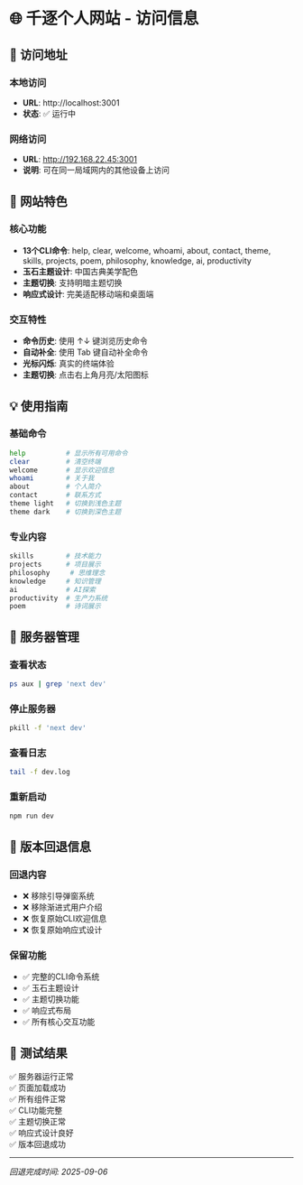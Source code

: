 # 🌐 千逐个人网站 - 访问信息

## 📱 访问地址

### 本地访问
- **URL**: http://localhost:3001
- **状态**: ✅ 运行中

### 网络访问
- **URL**: http://192.168.22.45:3001
- **说明**: 可在同一局域网内的其他设备上访问

## 🎯 网站特色

### 核心功能
- **13个CLI命令**: help, clear, welcome, whoami, about, contact, theme, skills, projects, poem, philosophy, knowledge, ai, productivity
- **玉石主题设计**: 中国古典美学配色
- **主题切换**: 支持明暗主题切换
- **响应式设计**: 完美适配移动端和桌面端

### 交互特性
- **命令历史**: 使用 ↑↓ 键浏览历史命令
- **自动补全**: 使用 Tab 键自动补全命令
- **光标闪烁**: 真实的终端体验
- **主题切换**: 点击右上角月亮/太阳图标

## 💡 使用指南

### 基础命令
```bash
help          # 显示所有可用命令
clear         # 清空终端
welcome       # 显示欢迎信息
whoami        # 关于我
about         # 个人简介
contact       # 联系方式
theme light   # 切换到浅色主题
theme dark    # 切换到深色主题
```

### 专业内容
```bash
skills        # 技术能力
projects      # 项目展示
philosophy     # 思维理念
knowledge     # 知识管理
ai            # AI探索
productivity  # 生产力系统
poem          # 诗词展示
```

## 🔧 服务器管理

### 查看状态
```bash
ps aux | grep 'next dev'
```

### 停止服务器
```bash
pkill -f 'next dev'
```

### 查看日志
```bash
tail -f dev.log
```

### 重新启动
```bash
npm run dev
```

## 🔄 版本回退信息

### 回退内容
- ❌ 移除引导弹窗系统
- ❌ 移除渐进式用户介绍
- ❌ 恢复原始CLI欢迎信息
- ❌ 恢复原始响应式设计

### 保留功能
- ✅ 完整的CLI命令系统
- ✅ 玉石主题设计
- ✅ 主题切换功能
- ✅ 响应式布局
- ✅ 所有核心交互功能

## 🌟 测试结果

✅ 服务器运行正常  
✅ 页面加载成功  
✅ 所有组件正常  
✅ CLI功能完整  
✅ 主题切换正常  
✅ 响应式设计良好  
✅ 版本回退成功  

---
*回退完成时间: 2025-09-06*